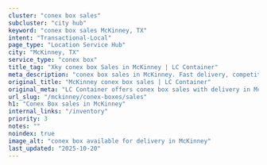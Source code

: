 ```yaml
---
cluster: "conex box sales"
subcluster: "city hub"
keyword: "conex box sales McKinney, TX"
intent: "Transactional-Local"
page_type: "Location Service Hub"
city: "McKinney, TX"
service_type: "conex box"
title_tag: "Xky conex box Sales in McKinney | LC Container"
meta_description: "conex box sales in McKinney. Fast delivery, competitive pricing. Serving conex boxes area. Quote ID: XA6. Call (214) 524-4168 for your free quote today."
original_title: "McKinney conex box sales | LC Container"
original_meta: "LC Container offers conex box sales with delivery in McKinney, TX. Local. Fast quotes. Since 2003."
url_slug: "/mckinney/conex-boxes/sales"
h1: "Conex Box sales in McKinney"
internal_links: "/inventory"
priority: 3
notes: ""
noindex: true
image_alt: "conex box available for delivery in McKinney"
last_updated: "2025-10-20"
---
```


<!-- TODO: Add unique city/inventory copy, images, and internal links here. -->
